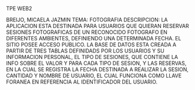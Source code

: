 TPE WEB2 

BREIJO, MICAELA JAZMIN
TEMA: FOTOGRAFIA
DESCRIPCION: LA APLICACION ESTA DESTINADA PARA USUARIOS QUE QUIERAN RESERVAR SESIONES FOTOGRAFICAS DE UN RECONOCIDO FOTOGRAFO EN DIFERENTES AMBIENTES, DEFINIENDO UNA DETERMINADA FECHA. EL SITIO POSEE ACCESO PUBLICO.
LA BASE DE DATOS ESTA CREADA A PARTIR DE TRES TABLAS DEFINIDADS POR LOS USUARIOS Y SU INFORMACION PERSONAL, EL TIPO DE SESIONES, QUE CONTIENE LA INFO SOBRE EL VALOR Y PARA CADA TIPO DE SESION, Y LAS RESERVAS, EN LA CUAL SE REGISTRA LA FECHA DESTINADA A REALIZAR LA SESION, CANTIDAD Y NOMBRE DE USUARIO, EL CUAL FUNCIONA COMO LLAVE FORANEA EN REFERENCIA AL IDENTIFICADOR DEL USUARIO.
